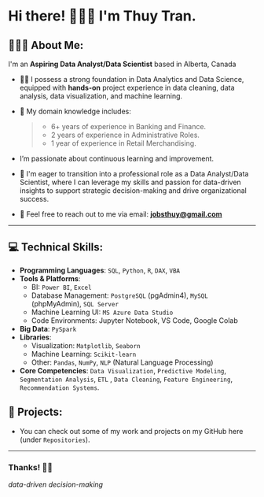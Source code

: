 
# Hi there! 🙋🏻‍♀️ I'm **Thuy Tran**. 


## 🙋🏻‍♀️ About Me:
I'm an **Aspiring Data Analyst/Data Scientist** based in Alberta, Canada
- 👨‍💻 I possess a strong foundation in Data Analytics and Data Science, equipped with **hands-on** project experience in data cleaning, data analysis, data visualization, and machine learning.
- 💼 My domain knowledge includes: 
  >- 6+ years of experience in Banking and Finance.
  >- 2 years of experience in Administrative Roles.
  >- 1 year of experience in Retail Merchandising.
- I’m passionate about continuous learning and improvement.

- 📢 I'm eager to transition into a professional role as a Data Analyst/Data Scientist, where I can leverage my skills and passion for data-driven insights to support strategic decision-making and drive organizational success.
- 📧  Feel free to reach out to me via email: **jobsthuy@gmail.com**
---

## 💻 Technical Skills: 
- **Programming Languages**: `SQL`,  `Python`,  `R`,  `DAX`,  `VBA`
- **Tools & Platforms**: 
  - BI:  `Power BI`,  `Excel`
  - Database Management:  `PostgreSQL` (pgAdmin4),  `MySQL` (phpMyAdmin),  `SQL Server` 
  - Machine Learning UI: `MS Azure Data Studio`
  - Code Environments: Jupyter Notebook, VS Code, Google Colab
- **Big Data**: `PySpark`
- **Libraries**: 
  - Visualization: `Matplotlib`, `Seaborn`
  - Machine Learning:  `Scikit-learn` 
  - Other: `Pandas`, `NumPy`, `NLP` (Natural Language Processing)
- **Core Competencies**:  `Data Visualization`,  `Predictive Modeling`,  `Segmentation Analysis`,  `ETL` ,  `Data Cleaning`, `Feature Engineering`,  `Recommendation Systems`.

## 📁 Projects:
- You can check out some of my work and projects on my GitHub here (under `Repositories`).
---

### Thanks! 👨‍💻
*data-driven decision-making*
